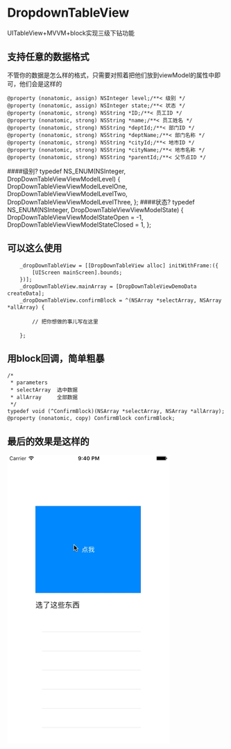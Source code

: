 # DropdownTableView
UITableView+MVVM+block实现三级下钻功能
## 支持任意的数据格式
不管你的数据是怎么样的格式，只需要对照着把他们放到viewModel的属性中即可，他们会是这样的

    @property (nonatomic, assign) NSInteger level;/**< 级别 */
    @property (nonatomic, assign) NSInteger state;/**< 状态 */
    @property (nonatomic, strong) NSString *ID;/**< 员工ID */
    @property (nonatomic, strong) NSString *name;/**< 员工姓名 */
    @property (nonatomic, strong) NSString *deptId;/**< 部门ID */
    @property (nonatomic, strong) NSString *deptName;/**< 部门名称 */
    @property (nonatomic, strong) NSString *cityId;/**< 地市ID */
    @property (nonatomic, strong) NSString *cityName;/**< 地市名称 */
    @property (nonatomic, strong) NSString *parentId;/**< 父节点ID */
####级别?
	typedef NS_ENUM(NSInteger, DropDownTableViewViewModelLevel) {
    	DropDownTableViewViewModelLevelOne,
    	DropDownTableViewViewModelLevelTwo,
    	DropDownTableViewViewModelLevelThree,
	};
####状态?
	typedef NS_ENUM(NSInteger, DropDownTableViewViewModelState) {
    	DropDownTableViewViewModelStateOpen = -1,
    	DropDownTableViewViewModelStateClosed = 1,
	};

## 可以这么使用
    	_dropDownTableView = [[DropDownTableView alloc] initWithFrame:({
            [UIScreen mainScreen].bounds;
        })];
        _dropDownTableView.mainArray = [DropDownTableViewDemoData createData];
        _dropDownTableView.confirmBlock = ^(NSArray *selectArray, NSArray *allArray) {
        	
        	// 把你想做的事儿写在这里
        	
        };
## 用block回调，简单粗暴
    /*
     * parameters
     * selectArray  选中数据
     * allArray     全部数据
     */
    typedef void (^ConfirmBlock)(NSArray *selectArray, NSArray *allArray);
    @property (nonatomic, copy) ConfirmBlock confirmBlock;
## 最后的效果是这样的
![Alt text](DropdownTableViewDemo.gif)
